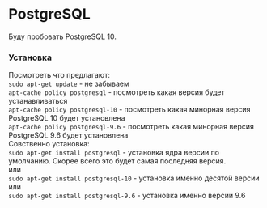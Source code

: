 # PostgreSQL
Буду пробовать PostgreSQL 10.

### Установка
Посмотреть что предлагают:  
`sudo apt-get update` - не забываем  
`apt-cache policy postgresql` - посмотреть какая версия будет устанавливаться  
`apt-cache policy postgresql-10` - посмотреть какая минорная версия PostgreSQL 10 будет установлена  
`apt-cache policy postgresql-9.6` - посмотреть какая минорная версия PostgreSQL 9.6 будет установлена  
Совственно установка:  
`sudo apt-get install postgresql` - установка ядра версии по умолчанию. Скорее всего это будет самая последняя версия.  
или  
`sudo apt-get install postgresql-10` - установка именно десятой версии  
или  
`sudo apt-get install postgresql-9.6` - установка именно версии 9.6  
